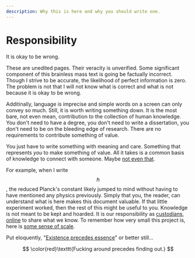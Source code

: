 ```yaml
---
description: Why this is here and why you should write one.
---
```


# Responsibility

It is okay to be wrong.&#x20;

These are unedited pages. Their veracity is unverified. Some significant component of this brainless mass text is going be factually incorrect. Though I strive to be accurate, the likelihood of perfect information is zero. The problem is not that I will not know what is correct and what is not because it is okay to be wrong.&#x20;

Additinally, language is imprecise and simple words on a screen can only convey so much. Still, it is worth writing something down. It is the most bare, not even mean, contribution to the collection of human knowledge. You don't need to have a degree, you don't need to write a dissertation, you don't need to be on the bleeding edge of research. There are no requirements to contribute something of value.&#x20;

You just have to write something with meaning and care. Something that represents _you_ to make something of value. All it takes is a common basis of knowledge to connect with someone. Maybe [not even that](https://en.wikipedia.org/wiki/Extraterrestrial\_intelligence).&#x20;

For example, when I write $$\hbar$$, the reduced Planck's constant likely jumped to mind without having to have mentioned any physics previously. Simply that you, the reader, can understand what is here makes this document valuable. If that little experiment worked, then the rest of this might be useful to you. Knowledge is not meant to be kept and hoarded. It is our responsibility as [custodians, online](http://custodians.online/) to share what we know. To remember how very small this project is, here is [some sense of scale](http://stars.chromeexperiments.com/).&#x20;

Put eloquently, "[Existence precedes essence](https://en.wikipedia.org/wiki/Existence\_precedes\_essence)"  or better still...

$$
\color{red}\texttt{Fucking around precedes finding out.}
$$
